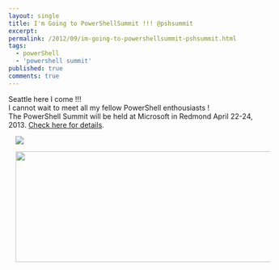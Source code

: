 ```yaml
---
layout: single
title: I'm Going to PowerShellSummit !!! @pshsummit
excerpt: 
permalink: /2012/09/im-going-to-powershellsummit-pshsummit.html
tags:
  - powerShell
  - 'powershell summit'
published: true
comments: true
---
```

<div class="separator" style="clear: both; text-align: left;">Seattle here I come !!!<div class="separator" style="clear: both; text-align: left;">I cannot wait to meet all my fellow PowerShell enthousiasts !<div class="separator" style="clear: both; text-align: left;">
<div class="separator" style="clear: both; text-align: left;">The PowerShell Summit will be held at Microsoft in Redmond April 22-24, 2013. <a href="http://powershell.org/summit/" target="_blank">Check here for details</a>.<div class="separator" style="clear: both; text-align: left;">

<a href="http://powershell.org/summit/" imageanchor="1" style="margin-left: 1em; margin-right: 1em;" target="_blank"><img border="0" src="http://powershell.org/summit/summit-badge-standard.png" /></a>

<a href="{{ site.url }}/images/2012/20120919_I%27m_Going_to_PowerShellSummit_!!!_%40pshsummit/FXC-PowershellSummit__1964788641__-756x259.png" imageanchor="1" style="margin-left: 1em; margin-right: 1em;"><img border="0" height="219" src="{{ site.url }}/images/2012/20120919_I%27m_Going_to_PowerShellSummit_!!!_%40pshsummit/FXC-PowershellSummit__1696225110__-640x219.png" width="640" /></a>

